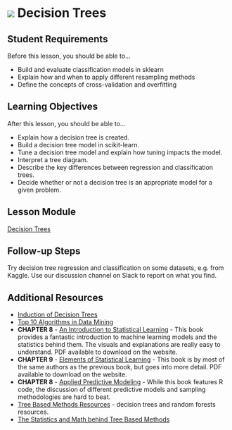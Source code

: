 # ![](https://ga-dash.s3.amazonaws.com/production/assets/logo-9f88ae6c9c3871690e33280fcf557f33.png) Decision Trees

## Student Requirements

Before this lesson, you should be able to...

- Build and evaluate classification models in sklearn
- Explain how and when to apply different resampling methods
- Define the concepts of cross-validation and overfitting

## Learning Objectives

After this lesson, you should be able to...

- Explain how a decision tree is created.
- Build a decision tree model in scikit-learn.
- Tune a decision tree model and explain how tuning impacts the model.
- Interpret a tree diagram.
- Describe the key differences between regression and classification trees.
- Decide whether or not a decision tree is an appropriate model for a given problem.

## Lesson Module

[Decision Trees](modules/decision_trees.ipynb)

## Follow-up Steps

Try decision tree regression and classification on some datasets, e.g. from Kaggle. Use our discussion channel on Slack to report on what you find.

## Additional Resources

- [Induction of Decision Trees](http://hunch.net/~coms-4771/quinlan.pdf)
- [Top 10 Algorithms in Data Mining](http://www.cs.uvm.edu/~icdm/algorithms/10Algorithms-08.pdf)
- __CHAPTER 8__ - [An Introduction to Statistical Learning](http://www-bcf.usc.edu/~gareth/ISL/) - This book provides a fantastic introduction to machine learning models and the statistics behind them. The visuals and explanations are really easy to understand. PDF available to download on the website.
- __CHAPTER 9__ - [Elements of Statistical Learning](http://statweb.stanford.edu/~tibs/ElemStatLearn/) - This book is by most of the same authors as the previous book, but goes into more detail. PDF available to download on the website.
- __CHAPTER 8__ - [Applied Predictive Modeling](https://www.amazon.com/Applied-Predictive-Modeling-Max-Kuhn/dp/1461468485) - While this book features R code, the discussion of different predictive models and sampling methodologies are hard to beat. 
- [Tree Based Methods Resources](https://git.generalassemb.ly/AdiBro/Resources/blob/master/Machine-Learning.md#tree-based-methods) - decision trees and random forests resources. 
- [The Statistics and Math behind Tree Based Methods](https://git.generalassemb.ly/AdiBro/Resources/blob/master/Statistics.md#tree-based-methods-decision-trees-and-random-forests) 
